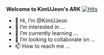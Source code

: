 __Welcome to KimUJeon's ARK__         [![Hits](https://hits.seeyoufarm.com/api/count/incr/badge.svg?url=https%3A%2F%2Fgithub.com%2FKimUJeon%2FKimUJeon&count_bg=%2379C83D&title_bg=%23555555&icon=yarn.svg&icon_color=%23E7E7E7&title=hits&edge_flat=false)](https://hits.seeyoufarm.com)                                                 
- 👋 Hi, I’m @KimUJeon
- 👀 I’m interested in ...
- 🌱 I’m currently learning ...
- 💞️ I’m looking to collaborate on ...
- 📫 How to reach me ...
<!---
KimUJeon/KimUJeon is a ✨ special ✨ repository because its `README.md` (this file) appears on your GitHub profile.
You can click the Preview link to take a look at your changes.
--->
